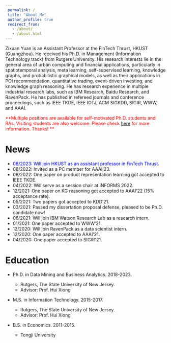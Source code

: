 ```yaml
---
 permalink: /
 title: "About Me"
 author_profile: true
 redirect_from: 
   - /about/
   - /about.html
---
```


Zixuan Yuan is an Assistant Professor at the FinTech Thrust, HKUST (Guangzhou). He received his Ph.D. in Management (Information Technology track) from Rutgers University. His research interests lie in the general area of urban computing and financial applications, particularly in spatiotemporal analysis, meta learning, self-supervised learning, knowledge graphs, and probabilistic graphical models, as well as their applications in POI recommendation, quantitative trading, event-driven investing, and knowledge graph reasoning. He has research experience in multiple industrial research labs, such as IBM Research, Baidu Research, and RavenPack. He has published in refereed journals and conference proceedings, such as IEEE TKDE, IEEE IOTJ, ACM SIGKDD, SIGIR, WWW, and AAAI. 

<span style="color:red">**Multiple positions are available for self-motivated Ph.D. students and RAs. Visiting students are also welcome. Please check [here](https://yuanzx33033.github.io/zixuan/prospective/) for more information. Thanks! **</span>

News
======
* <span style="color:blue"> 08/2023: Will join HKUST as an assistant professor in FinTech Thrust.</span>
* 08/2022: Invited as a PC member for AAAI'23.
* 08/2022: One paper on product representation learning got accepted to IEEE TKDE.
* 04/2022: Will serve as a session chair at INFORMS 2022. 
* 12/2021: One paper on KG reasoning got accepted to AAAI’22 (15% acceptance rate). 
* 05/2021: Two papers got accepted to KDD’21. 
* 03/2021: Passed my dissertation proposal defense, pleased to be Ph.D. candidate now! 
* 06/2021: Will join IBM Watson Research Lab as a research intern. 
* 01/2021: One paper accepted to WWW’21. 
* 12/2020: Will join RavenPack as a data scientist intern. 
* 12/2020: One paper accepted to AAAI’21. 
* 04/2020: One paper accepted to SIGIR'21. 


Education 
======
* Ph.D. in Data Mining and Business Analytics. 2018-2023.
  * Rutgers, The State University of New Jersey.
  * Advisor: Prof. Hui Xiong

* M.S. in Information Technology. 2015-2017.
  * Rutgers, The State University of New Jersey.
  * Advisor: Prof. Hui Xiong

* B.S. in Economics. 2011-2015.
  * Tongji University
